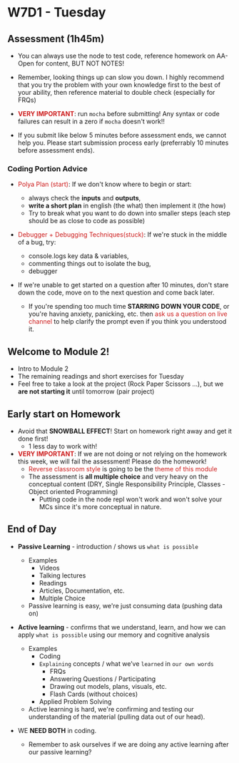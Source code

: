 # W7D1 - Tuesday

## Assessment (1h45m)
- You can always use the node to test code, reference homework on AA-Open for content, BUT NOT NOTES! 

- Remember, looking things up can slow you down. I highly recommend that you try the problem with your own knowledge first to the best of your ability, then reference material to double check (especially for FRQs)

- <span style="color:#cd1d1d;">**VERY IMPORTANT**</span>: run `mocha` before submitting! Any syntax or code failures can result in a zero if `mocha` doesn't work!!
  
- If you submit like below 5 minutes before assessment ends, we cannot help you. Please start submission process early (preferrably 10 minutes before assessment ends).

### Coding Portion Advice
- <span style="color:#cd1d1d;">Polya Plan (start)</span>: If we don't know where to begin or start:
  - always check the **inputs** and **outputs**, 
  - **write a short plan** in english (the what) then implement it (the how)
  - Try to break what you want to do down into smaller steps (each step should be as close to code as possible)

-  <span style="color:#cd1d1d;">Debugger + Debugging Techniques(stuck)</span>: If we're stuck in the middle of a bug, try:
   -  console.logs key data & variables,
   -  commenting things out to isolate the bug, 
   -  debugger 

- If we're unable to get started on a question after 10 minutes, don't stare down the code, move on to the next question and come back later.  
  - If you're spending too much time **STARRING DOWN YOUR CODE**, or you're having anxiety, panicking, etc. then <span style="color:#cd1d1d;">ask us a question on live channel</span> to help clarify the prompt even if you think you understood it.


## Welcome to Module 2!
- Intro to Module 2
- The remaining readings and short exercises for Tuesday
- Feel free to take a look at the project (Rock Paper Scissors ...), but we **are not starting it** until tomorrow (pair project) 

## Early start on Homework
- Avoid that **SNOWBALL EFFECT**! Start on homework right away and get it done first!
  - 1 less day to work with! 
- <span style="color:#cd1d1d;">**VERY IMPORTANT**</span>: If we are not doing or not relying on the homework this week, we will fail the assessment! Please do the homework!
  - <span style="color:#cd1d1d;">Reverse classroom style</span> is going to be the <span style="color:#cd1d1d;">theme of this module</span>
  - The assessment is **all multiple choice** and very heavy on the conceptual content (DRY, Single Responsibility Principle, Classes - Object oriented Programming)
    - Putting code in the node repl won't work and won't solve your MCs since it's more conceptual in nature.
	
## End of Day
- **Passive Learning** - introduction / shows us `what is possible`
  - Examples
    - Videos
    - Talking lectures
    - Readings
    - Articles, Documentation, etc.
    - Multiple Choice
  - Passive learning is easy, we're just consuming data (pushing data on)

- **Active learning** - confirms that we understand, learn, and how we can apply `what is possible` using our memory and cognitive analysis 
  - Examples
    - Coding
    - `Explaining` concepts / what we’ve `learned` in `our own words`
      - FRQs
      - Answering Questions / Participating
      - Drawing out models, plans, visuals, etc.
      - Flash Cards (without choices)
    - Applied Problem Solving
  - Active learning is hard, we're confirming and testing our understanding of the material (pulling data out of our head).

- WE **NEED BOTH** in coding. 
  - Remember to ask ourselves if we are doing any active learning after our passive learning?